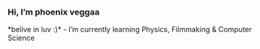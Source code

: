 <h3> Hi, I’m phoenix veggaa </h3>
*belive in luv :)*
- I’m currently learning Physics, Filmmaking & Computer Science

<!---
phoenix-veggaa/phoenix-veggaa is a ✨ special ✨ repository because its `README.md` (this file) appears on your GitHub profile.
You can click the Preview link to take a look at your changes.
- conect me: phoephoeuniverse@gmail.com
--->
